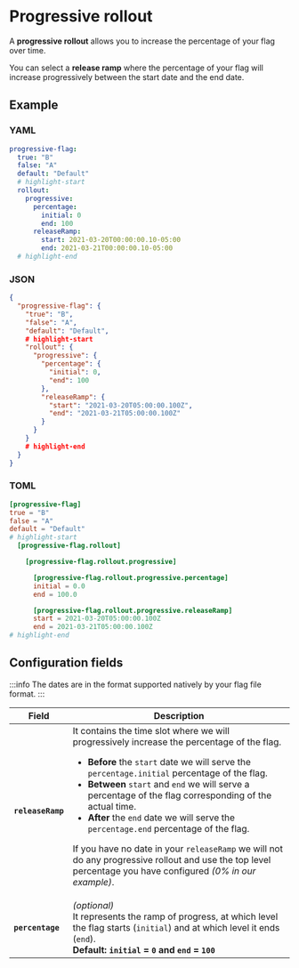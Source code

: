 # Progressive rollout

A **progressive rollout** allows you to increase the percentage of your flag over time.

You can select a **release ramp** where the percentage of your flag will increase progressively between the start date and the end date.

## Example

### YAML

``` yaml
progressive-flag:
  true: "B"
  false: "A"
  default: "Default"
  # highlight-start
  rollout:
    progressive:
      percentage:
        initial: 0
        end: 100
      releaseRamp:
        start: 2021-03-20T00:00:00.10-05:00
        end: 2021-03-21T00:00:00.10-05:00
  # highlight-end
```

### JSON

``` json
{
  "progressive-flag": {
    "true": "B",
    "false": "A",
    "default": "Default",
    # highlight-start
    "rollout": {
      "progressive": {
        "percentage": {
          "initial": 0,
          "end": 100
        },
        "releaseRamp": {
          "start": "2021-03-20T05:00:00.100Z",
          "end": "2021-03-21T05:00:00.100Z"
        }
      }
    }
    # highlight-end
  }
}
```

### TOML

``` toml
[progressive-flag]
true = "B"
false = "A"
default = "Default"
# highlight-start
  [progressive-flag.rollout]

    [progressive-flag.rollout.progressive]

      [progressive-flag.rollout.progressive.percentage]
      initial = 0.0
      end = 100.0

      [progressive-flag.rollout.progressive.releaseRamp]
      start = 2021-03-20T05:00:00.100Z
      end = 2021-03-21T05:00:00.100Z
# highlight-end
```

## Configuration fields

:::info
The dates are in the format supported natively by your flag file format.
:::

| Field             | Description                                                                                                                                                                                                                                                                                                                                                                                                                                                                                                                                                                          |
|-------------------|--------------------------------------------------------------------------------------------------------------------------------------------------------------------------------------------------------------------------------------------------------------------------------------------------------------------------------------------------------------------------------------------------------------------------------------------------------------------------------------------------------------------------------------------------------------------------------------|
| **`releaseRamp`** | It contains the time slot where we will progressively increase the percentage of the flag.<ul><li>**Before** the `start` date we will serve the `percentage.initial` percentage of the flag.</li><li>**Between** `start` and `end` we will serve a percentage of the flag corresponding of the actual time.</li><li>**After** the `end` date we will serve the `percentage.end` percentage of the flag.</li></ul><p>If you have no date in your `releaseRamp` we will not do any progressive rollout and use the top level percentage you have configured *(0% in our example)*.</p> |
| **`percentage`**  | *(optional)*<br/>It represents the ramp of progress, at which level the flag starts (`initial`) and at which level it ends (`end`).<br/>**Default: `initial` = `0` and `end` = `100`**                                                                                                                                                                                                                                                                                                                                                                                               |
